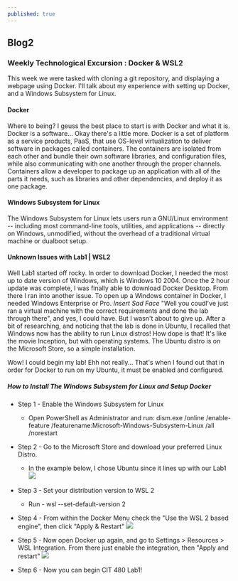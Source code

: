 ```yaml
---
published: true
---
```

## Blog2

### Weekly Technological Excursion : Docker & WSL2

This week we were tasked with cloning a git repository, and displaying a webpage using Docker. I'll talk about my experience with setting up Docker, and a Windows Subsystem for Linux.

#### Docker
Where to being? I geuss the best place to start is with Docker and what it is. Docker is a software... Okay there's a little more. Docker is a set of platform as a service products, PaaS, that use OS-level virtualization to deliver software in packages called containers. The containers are isolated from each other and bundle their own software libraries, and configuration files, while also communicating with one another through the proper channels. Containers allow a developer to package up an application with all of the parts it needs, such as libraries and other dependencies, and deploy it as one package.

#### Windows Subsystem for Linux 
The Windows Subsystem for Linux lets users run a GNU/Linux environment -- including most command-line tools, utilities, and applications -- directly on Windows, unmodified, without the overhead of a traditional virtual machine or dualboot setup. 

#### Unknown Issues with Lab1 | WSL2
Well Lab1 started off rocky. In order to download Docker, I needed the most up to date version of Windows, which is Windows 10 2004. Once the 2 hour update was complete, I was finally able to download Docker Desktop. From there I ran into another issue. To open up a Windows container in Docker, I needed Windows Enterprise or Pro. *Insert Sad Face* "Well you coudl've just ran a virtual machine with the correct requirements and done the lab through there", and yes, I could have. But I wasn't about to give up. After a bit of researching, and noticing that the lab is done in Ubuntu, I recalled that Windows now has the ability to run Linux distros! How dope is that! It's like the movie Inception, but with operating systems. The Ubuntu distro is on the Microsoft Store, so a simple installation. 

Wow! I could begin my lab! Ehh not really... That's when I found out that in order for Docker to run on my Ubuntu, it must be enabled and configured.

##### How to Install The Windows Subsystem for Linux and Setup Docker

* Step 1 - Enable the Windows Subsystem for Linux
	* Open PowerShell as Administrator and run: dism.exe /online /enable-feature /featurename:Microsoft-Windows-Subsystem-Linux /all /norestart
    
* Step 2 - Go to the Microsoft Store and download your preferred Linux Distro.
	* In the example below, I chose Ubuntu since it lines up with our Lab1
    ![](https://docs.microsoft.com/en-us/windows/wsl/media/store.png)

* Step 3 - Set your distribution version to WSL 2
	* Run - wsl --set-default-version 2 

* Step 4 - From within the Docker Menu check the "Use the WSL 2 based engine", then click "Apply & Restart"
![](https://docs.docker.com/docker-for-windows/images/wsl2-enable.png)

* Step 5 - Now open Docker up again, and go to Settings > Resources > WSL Integration. From there just enable the integration, then "Apply and restart"
![](https://docs.docker.com/docker-for-windows/images/wsl2-choose-distro.png)

* Step 6 - Now you can begin CIT 480 Lab1!
  	